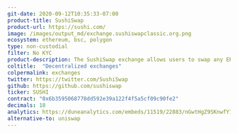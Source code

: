 ```yaml
---
git-date: 2020-09-12T10:35:33-07:00
product-title: SushiSwap
product-url: https://sushi.com/
image: /images/output_md/exchange.sushiswapclassic.org.png
ecosystem: ethereum, bsc, polygon
type: non-custodial
filter: No KYC
product-description: The SushiSwap exchange allows users to swap any ERC20 token into any other ERC20 token through automated liquidity pools
coltitle:  "Decentralized exchanges"
colpermalink: exchanges
twitter: https://twitter.com/SushiSwap
github: https://github.com/sushiswap
ticker: SUSHI
contract: "0x6b3595068778dd592e39a122f4f5a5cf09c90fe2"
decimals: 18
analytics: https://duneanalytics.com/embeds/11519/22883/nGwtHgZ9SKnwfY1NLVCHE0DKJdsjXsSxBY9xRmZt
alternative-to: uniswap
---
```

